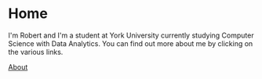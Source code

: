 # Home

I'm Robert and I'm a student at York University currently studying Computer Science with Data Analytics. You can find out more about me by clicking on the various links.

[About](/about)
